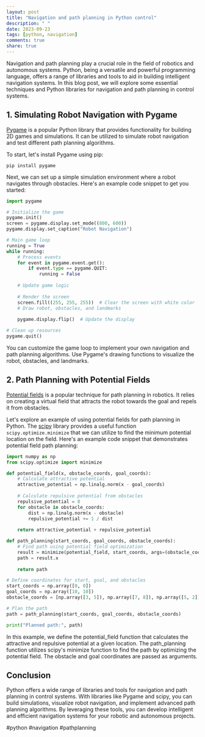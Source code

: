 ```yaml
---
layout: post
title: "Navigation and path planning in Python control"
description: " "
date: 2023-09-23
tags: [python, navigation]
comments: true
share: true
---
```


Navigation and path planning play a crucial role in the field of robotics and autonomous systems. Python, being a versatile and powerful programming language, offers a range of libraries and tools to aid in building intelligent navigation systems. In this blog post, we will explore some essential techniques and Python libraries for navigation and path planning in control systems.

## 1. Simulating Robot Navigation with Pygame

[Pygame](https://www.pygame.org/) is a popular Python library that provides functionality for building 2D games and simulations. It can be utilized to simulate robot navigation and test different path planning algorithms.

To start, let's install Pygame using pip:

```
pip install pygame
```

Next, we can set up a simple simulation environment where a robot navigates through obstacles. Here's an example code snippet to get you started:

```python
import pygame

# Initialize the game
pygame.init()
screen = pygame.display.set_mode((800, 600))
pygame.display.set_caption("Robot Navigation")

# Main game loop
running = True
while running:
    # Process events
    for event in pygame.event.get():
        if event.type == pygame.QUIT:
            running = False
    
    # Update game logic
    
    # Render the screen
    screen.fill((255, 255, 255))  # Clear the screen with white color
    # Draw robot, obstacles, and landmarks
    
    pygame.display.flip()  # Update the display

# Clean up resources
pygame.quit()
```

You can customize the game loop to implement your own navigation and path planning algorithms. Use Pygame's drawing functions to visualize the robot, obstacles, and landmarks.

## 2. Path Planning with Potential Fields

[Potential fields](https://en.wikipedia.org/wiki/Potential_field_methods) is a popular technique for path planning in robotics. It relies on creating a virtual field that attracts the robot towards the goal and repels it from obstacles.

Let's explore an example of using potential fields for path planning in Python. The [scipy](https://www.scipy.org/) library provides a useful function `scipy.optimize.minimize` that we can utilize to find the minimum potential location on the field. Here's an example code snippet that demonstrates potential field path planning:

```python
import numpy as np
from scipy.optimize import minimize

def potential_field(x, obstacle_coords, goal_coords):
    # Calculate attractive potential
    attractive_potential = np.linalg.norm(x - goal_coords)
    
    # Calculate repulsive potential from obstacles
    repulsive_potential = 0
    for obstacle in obstacle_coords:
        dist = np.linalg.norm(x - obstacle)
        repulsive_potential += 1 / dist
    
    return attractive_potential + repulsive_potential

def path_planning(start_coords, goal_coords, obstacle_coords):
    # Find path using potential field optimization
    result = minimize(potential_field, start_coords, args=(obstacle_coords, goal_coords))
    path = result.x
    
    return path

# Define coordinates for start, goal, and obstacles
start_coords = np.array([0, 0])
goal_coords = np.array([10, 10])
obstacle_coords = [np.array([3, 5]), np.array([7, 8]), np.array([5, 2])]

# Plan the path
path = path_planning(start_coords, goal_coords, obstacle_coords)

print("Planned path:", path)
```

In this example, we define the potential_field function that calculates the attractive and repulsive potential at a given location. The path_planning function utilizes scipy's minimize function to find the path by optimizing the potential field. The obstacle and goal coordinates are passed as arguments.

## Conclusion

Python offers a wide range of libraries and tools for navigation and path planning in control systems. With libraries like Pygame and scipy, you can build simulations, visualize robot navigation, and implement advanced path planning algorithms. By leveraging these tools, you can develop intelligent and efficient navigation systems for your robotic and autonomous projects.

#python #navigation #pathplanning